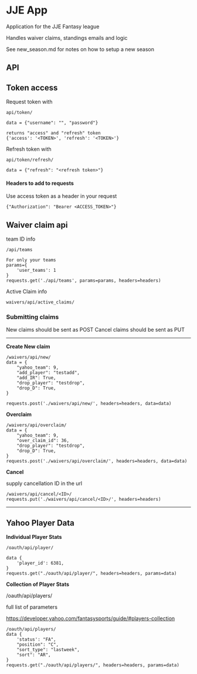 # JJE App

Application for the JJE Fantasy league

Handles waiver claims, standings emails and logic

See new_season.md for notes on how to setup a new season

## API

## Token access

Request token with 

    api/token/
    
    data = {"username": "", "password"}
    
    returns "access" and "refresh" token
    {'access': '<TOKEN>', 'refresh': '<TOKEN>'}
    
Refresh token with

    api/token/refresh/
    
    data = {"refresh": "<refresh token>"}

#### Headers to add to requests

Use access token as a header in your request

    {"Authorization": "Bearer <ACCESS_TOKEN>"}

## Waiver claim api

team ID info

    /api/teams

    For only your teams
    params={
        'user_teams': 1
    }
    requests.get('./api/teams', params=params, headers=headers)

Active Claim info

    waivers/api/active_claims/

### Submitting claims

New claims should be sent as POST
Cancel claims should be sent as PUT

-----

**Create New claim**

    /waivers/api/new/
    data = {
        "yahoo_team": 9,
        "add_player": "testadd",
        "add_IR": True,
        "drop_player": "testdrop",
        "drop_D": True,
    }
    
    requests.post('./waivers/api/new/', headers=headers, data=data)
    
**Overclaim**

    /waivers/api/overclaim/
    data = {
        "yahoo_team": 9,
        "over_claim_id": 36,
        "drop_player": "testdrop",
        "drop_D": True,
    }
    requests.post('./waivers/api/overclaim/', headers=headers, data=data)
    
    
**Cancel**

supply cancellation ID in the url

    /waivers/api/cancel/<ID>/
    requests.put('./waivers/api/cancel/<ID>/', headers=headers)

----

## Yahoo Player Data

**Individual Player Stats**

    /oauth/api/player/

    data {
        'player_id': 6381,
    }
    requests.get("./oauth/api/player/", headers=headers, params=data)
    
**Collection of Player Stats**
    
/oauth/api/players/

full list of parameters

https://developer.yahoo.com/fantasysports/guide/#players-collection

    /oauth/api/players/
    data {
        'status': "FA",
        "position": "C",
        "sort_type": "lastweek",
        "sort": "AR",
    }
    requests.get("./oauth/api/players/", headers=headers, params=data)
